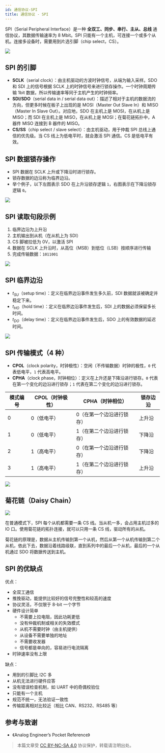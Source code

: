```yaml
---
id: 通信协议-SPI
title: 通信协议 - SPI
---
```


SPI（Serial Peripheral Interface）是一种 **全双工、同步、串行、主从、总线** 通信协议，其数据传输速率为 8 Mbit。SPI 只能有一个主机，可连接一个或多个从机。连接多设备时，需要用到片选引脚（chip select，CS）。

![](https://cos.wiki-power.com/img/20210911095950.png)

## SPI 的引脚

- **SCLK**（serial clock）：由主机驱动的方波时钟信号，从端为输入采样。SDO 和 SDI 上的信号根据 SCLK 上的时钟信号来进行锁存操作。一个时钟周期传输 1bit 数据，所以传输速率等同于主机产生的时钟频率。
- **SDI/SDO**（serial data in / serial data out）：描述了相对于主机的数据流的方向，但更多时候在板子上出现的是 MOSI（Master Out Slave In）和 MISO（Master In Slave Out）。对应地，SDO 在主机上是 MOSI，在从机上是 MISO；而 SDI 在主机上是 MISO，在从机上是 MOSI；在菊花链拓扑中，A 器件 MISO 连接到 B 器件的 MISO。
- **CS/SS**（chip select / slave select）：由主机驱动，用于仲裁 SPI 总线上通信的优先级。当 CS 线上为低电平时，就会激活 SPI 通信。CS 是低电平有效。

## SPI 数据锁存操作

- SPI 数据在 SCLK 上升或下降沿时进行锁存。
- 锁存数据的边沿称为临界边沿。
- 举个例子，以下左图表示 SDO 在上升沿锁存逻辑 `1`，右图表示在下降沿锁存逻辑 `0`。

![](https://cos.wiki-power.com/img/20211026151750.png)

## SPI 读取句段示例

1. 临界边沿为上升沿
2. 主机输出到从机（在从机上为 SDI）
3. CS 脚被拉低为 0V，以激活 SPI
4. 数据在 SCLK 上升沿时，从高位（MSB）到低位（LSB）按顺序进行传输
5. 完成传输数据：`1011001`

![](https://cos.wiki-power.com/img/20211026152228.png)

## SPI 临界边沿

- $t_{SU}$（setup time）：定义在临界边沿事件发生多久前，SDI 数据就该被确定并稳定下来。
- $t_{HO}$（hold time）：定义在临界边沿事件发生后，SDI 上的数据必须保留多长时间。
- $t_{DO}$（delay time）：定义在临界边沿事件发生后，SDO 上的有效数据的延迟时间。

![](https://cos.wiki-power.com/img/20211026160940.png)

## SPI 传输模式（4 种）

- **CPOL**（clock polarity，时钟极性）：空闲（不传输数据）时钟的极性，`0` 代表低电平，`1` 代表高电平。
- **CPHA**（clock phase，时钟相位）：定义在上升还是下降沿进行锁存。`0` 代表在第一个变化的边沿进行锁存；`1` 代表在第二个变化的边沿进行锁存。

| 模式编号 | CPOL（时钟极性） | CPHA（时钟相位）          | 锁存边沿 |
| -------- | ---------------- | ------------------------- | -------- |
| 0        | 0（低电平）      | 0（在第一个边沿进行锁存） | 上升沿   |
| 1        | 0（低电平）      | 1（在第二个边沿进行锁存） | 下降沿   |
| 2        | 1（高电平）      | 0（在第一个边沿进行锁存） | 下降沿   |
| 3        | 1（高电平）      | 1（在第二个边沿进行锁存） | 上升沿   |

![](https://cos.wiki-power.com/img/20211026162028.png)

## 菊花链（Daisy Chain）

![](https://cos.wiki-power.com/img/20211026164011.png)

在普通模式下，SPI 每个从机都需要一条 CS 线。当从机一多，会占用主机过多的 IO 口。使用菊花链的拓扑连接，就可以只用一条 CS 线，驱动所有的从机。

菊花链的原理是，数据从主机传输到第一个从机，然后从第一个从机传输到第二个从机，依此下去，数据沿着线路级联，直到系列中的最后一个从机，最后的一个从机通过 SDO 将数据传送到主机。

## SPI 的优缺点

优点：

- 全双工通信
- 推挽驱动，能提供比较好的信号完整性和较高的速度
- 协议灵活，不仅限于 8-bit 一个字节
- 硬件设计简单
  - 不需要上拉电阻，因此功耗更低
  - 没有仲裁机制或相关的失效模式
  - 从机不需要时钟（由主机提供）
  - 从设备不需要单独的地址
  - 不需要收发器
  - 信号都是单向的，容易进行电流隔离
- 时钟速率没有上限

缺点：

- 用到的引脚比 I2C 多
- 从机无法进行硬件应答
- 没有错误检查机制，如 UART 中的奇偶校验位
- 只能有一个主机
- 规范不统一，无法验证一致性
- 传输距离相对比较近（相比 CAN、RS232、RS485 等）

## 参考与致谢

- 《Analog Engineer’s Pocket Reference》

> 本篇文章受 [CC BY-NC-SA 4.0](https://creativecommons.org/licenses/by/4.0/deed.zh) 协议保护，转载请注明出处。

